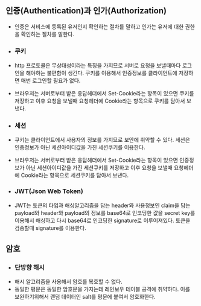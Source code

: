 ## 인증(Authentication)과 인가(Authorization)
* 인증은 서비스에 등록된 유저인지 확인하는 절차를 말하고 
인가는 유저에 대한 권한을 확인하는 절차를 말한다.

* ### 쿠키
* http 프로토콜은 무상태성이라는 특징을 가지므로 서버로 요청을
보낼때마다 로그인을 해야하는 불편함이 생긴다. 쿠키를 이용해서 인증정보를 
클라이언트에 저장하면 매번 로그인할 필요가 없다.
* 브라우저는 서버로부터 받은 응답헤더에서 Set-Cookie라는 항목이 있으면 쿠키를 저장하고
이후 요청을 보낼때 요청헤더에 Cookie라는 항목으로 쿠키를 담아서 보낸다.

* ### 세션
* 쿠키는 클라이언트에서 사용자의 정보를 가지므로 보안에 취약할 수 있다.
세션은 인증정보가 아닌 세션아이디값을 가진 세션쿠키를 이용한다.
* 브라우저는 서버로부터 받은 응답헤더에서 Set-Cookie라는 항목이 있으면 인증정보가 아닌
세션아이디값을 가진 세션쿠키를 저장하고 이후 요청을 보낼때 요청헤더에 Cookie라는 항목으로 
세션쿠키를 담아서 보낸다.

* ### JWT(Json Web Token)
* JWT는 토큰의 타입과 해싱알고리즘을 담는 header와 사용정보인 claim을 담는 payload와
header와 payload의 정보를 base64로 인코딩한 값을 secret key를 이용해서 해싱하고 다시
base64로 인코딩한 signature로 이루어져있다. 토큰을 검증할때 signature를 이용한다.

## 암호
* ### 단방향 해시
* 해시 알고리즘을 사용해서 암호를 복호할 수 없다. 
* 동일한 평문은 동일한 암호문을 가지는데 레인보우 테이블 공격에 취약하다.
이를 보완하기위해서 랜덤 데이터인 salt를 평문에 붙여서 암호화한다.





